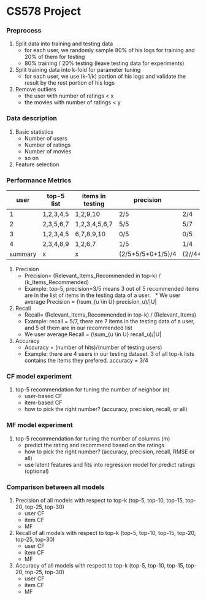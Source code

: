 # CS578 Project

### Preprocess
1. Split data into training and testing data
    * for each user, we randomly sample 80% of his logs for training and 20% of them for testing
    * 80% training / 20% testing (leave testing data for experiments)
2. Split training data into k-fold for parameter tuning
    * for each user, we use (k-1/k) portion of his logs and validate the result by the rest portion of his logs
3. Remove outliers
    * the user with number of ratings < x
    * the movies with number of ratings < y
  
### Data description
1. Basic statistics
    * Number of users
    * Number of ratings
    * Number of movies
    * so on
2. Feature selection

### Performance Metrics
| user    | top-5 list | items in testing | precision         | recall             | hit |
|---------|------------|------------------|-------------------|--------------------|-----|
| 1       | 1,2,3,4,5  | 1,2,9,10         | 2/5               | 2/4                | 1   |
| 2       | 2,3,5,6,7  | 1,2,3,4,5,6,7    | 5/5               | 5/7                | 1   |
| 3       | 1,2,3,4,5  | 6,7,8,9,10       | 0/5               | 0/5                | 0   |
| 4       | 2,3,4,8,9  | 1,2,6,7          | 1/5               | 1/4                | 1   |
| summary | x          | x                | (2/5+5/5+0+1/5)/4 | (2//4+5/7+0+1/4)/4 | 3/4 |

1. Precision
   * Precision= (Relevant_Items_Recommended in top-k) / (k_Items_Recommended)
   * Example: top-5, precision=3/5 means 3 out of 5 recommended items are in the list of items in the testing data of a user.
   * We user average Precision = (\sum_{u \in U} precision_u)/|U|
2. Recall
   * Recall= (Relevant_Items_Recommended in top-k) / (Relevant_Items)
   * Example: recall = 5/7, there are 7 items in the testing data of a user, and 5 of them are in our recommended list
   * We user average Recall = (\sum_{u \in U} recall_u)/|U|
3. Accuracy
   * Accuracy = (number of hits)/(number of testing users)
   * Example: there are 4 users in our testing dataset. 3 of all top-k lists contains the items they prefered. accuracy = 3/4
### CF model experiment
1. top-5 recommendation for tuning the number of neighbor (n)
    * user-based CF
    * item-based CF
    * how to pick the right number? (accuracy, precision, recall, or all)

### MF model experiment
1. top-5 recommendation for tuning the number of columns (m)
    * predict the rating and recommend based on the ratings
    * how to pick the right number? (accuracy, precision, recall, RMSE or all)
    * use latent features and fits into regression model for predict ratings (optional)

### Comparison between all models
1. Precision of all models with respect to top-k (top-5, top-10, top-15, top-20, top-25, top-30)
    * user CF
    * item CF
    * MF
2. Recall of all models with respect to top-k (top-5, top-10, top-15, top-20, top-25, top-30)
    * user CF
    * item CF
    * MF
3. Accuracy of all models with respect to top-k  (top-5, top-10, top-15, top-20, top-25, top-30)
    * user CF
    * item CF
    * MF
